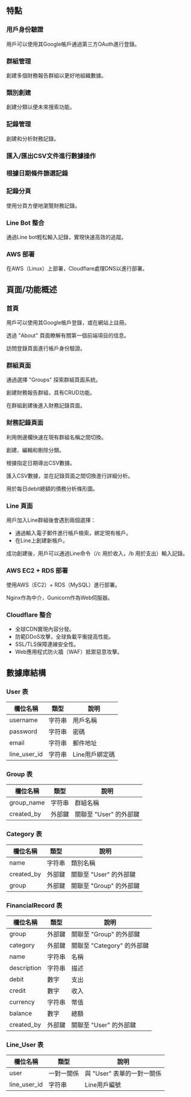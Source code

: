 ## 特點

### 用戶身份驗證

用戶可以使用其Google帳戶通過第三方OAuth進行登錄。

### 群組管理

創建多個財務報告群組以更好地組織數據。

### 類別創建

創建分類以便未來搜索功能。

### 記錄管理

創建和分析財務記錄。

### 匯入/匯出CSV文件進行數據操作

### 根據日期條件篩選記錄

### 記錄分頁

使用分頁方便地瀏覽財務記錄。

### Line Bot 整合

通過Line bot輕松輸入記錄，實現快速高效的追蹤。

### AWS 部署

在AWS（Linux）上部署，Cloudflare處理DNS以進行部署。

## 頁面/功能概述

### 首頁

用戶可以使用其Google帳戶登錄，或在網站上註冊。

透過 "About" 頁面瞭解有關第一個前端項目的信息。

訪問登錄頁面進行帳戶身份驗證。

### 群組頁面

通過選擇 "Groups" 探索群組頁面系統。

創建財務報告群組，具有CRUD功能。

在群組創建後進入財務記錄頁面。

### 財務記錄頁面

利用側邊欄快速在現有群組名稱之間切換。

創建、編輯和刪除分類。

根據指定日期導出CSV數據。

匯入CSV數據，並在記錄頁面之間切換進行詳細分析。

用於每日debit總額的債務分析條形圖。

### Line 頁面

用戶加入Line群組後會遇到兩個選擇：

- 通過輸入電子郵件進行帳戶檢索，綁定現有帳戶。
- 在Line上創建新帳戶。

成功創建後，用戶可以通過Line命令（/c 用於收入，/b 用於支出）輸入記錄。

### AWS EC2 + RDS 部署

使用AWS（EC2）+ RDS（MySQL）進行部署。

Nginx作為中介，Gunicorn作為Web伺服器。

### Cloudflare 整合

- 全球CDN實現內容分發。
- 防範DDoS攻擊，全球負載平衡提高性能。
- SSL/TLS保障連線安全性。
- Web應用程式防火牆（WAF）抵禦惡意攻擊。

## 數據庫結構
### User 表

| 欄位名稱     | 類型     | 說明                 |
|--------------|----------|----------------------|
| username     | 字符串   | 用戶名稱             |
| password     | 字符串   | 密碼                 |
| email        | 字符串   | 郵件地址             |
| line_user_id | 字符串   | Line用戶綁定碼       |

### Group 表

| 欄位名稱     | 類型     | 說明               |
|--------------|----------|--------------------|
| group_name   | 字符串   | 群組名稱           |
| created_by   | 外部鍵   | 關聯至 "User" 的外部鍵 |

### Category 表

| 欄位名稱     | 類型     | 說明               |
|--------------|----------|--------------------|
| name         | 字符串   | 類別名稱           |
| created_by   | 外部鍵   | 關聯至 "User" 的外部鍵 |
| group        | 外部鍵   | 關聯至 "Group" 的外部鍵 |

### FinancialRecord 表

| 欄位名稱     | 類型     | 說明               |
|--------------|----------|--------------------|
| group        | 外部鍵   | 關聯至 "Group" 的外部鍵 |
| category     | 外部鍵   | 關聯至 "Category" 的外部鍵 |
| name         | 字符串   | 名稱               |
| description  | 字符串   | 描述               |
| debit        | 數字     | 支出               |
| credit       | 數字     | 收入               |
| currency     | 字符串   | 幣值               |
| balance      | 數字     | 總額               |
| created_by   | 外部鍵   | 關聯至 "User" 的外部鍵 |

### Line_User 表

| 欄位名稱     | 類型     | 說明               |
|--------------|----------|--------------------|
| user         | 一對一關係 | 與 "User" 表單的一對一關係 |
| line_user_id | 字符串   | Line用戶編號       |
